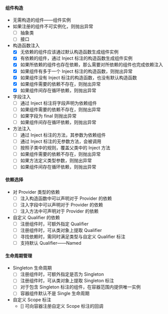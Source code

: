 #### 组件构造
- 无需构造的组件——组件实例
- 如果注册的组件不可实例化，则抛出异常
    - [ ] 抽象类
    - [ ] 接口
- 构造函数注入
    - [x] 无依赖的组件应该通过默认构造函数生成组件实例
    - [x] 有依赖的组件，通过 Inject 标注的构造函数生成组件实例
    - [x] 如果所依赖的组件也存在依赖，那么需要对所依赖的组件也完成依赖注入
    - [x] 如果组件有多于一个 Inject 标注的构造函数，则抛出异常
    - [x] 如果组件没有 Inject 标注的构造函数，也没有默认构造函数
    - [x] 如果组件需要的依赖不存在，则抛出异常
    - [x] 如果组件间存在循环依赖，则抛出异常
- 字段注入
    - [ ] 通过 Inject 标注将字段声明为依赖组件
    - [ ] 如果组件需要的依赖不存在，则抛出异常
    - [ ] 如果字段为 final 则抛出异常
    - [ ] 如果组件间存在循环依赖，则抛出异常
- 方法注入
    - [ ] 通过 Inject 标注的方法，其参数为依赖组件
    - [ ] 通过 Inject 标注的无参数方法，会被调用
    - [ ] 按照子类中的规则，覆盖父类中的 Inject 方法
    - [ ] 如果组件需要的依赖不存在，则抛出异常
    - [ ] 如果方法定义类型参数，则抛出异常
    - [ ] 如果组件间存在循环依赖，则抛出异常
#### 依赖选择
- 对 Provider 类型的依赖
    - [ ] 注入构造函数中可以声明对于 Provider 的依赖
    - [ ] 注入字段中可以声明对于 Provider 的依赖
    - [ ] 注入方法中可声明对于 Provider 的依赖
- 自定义 Qualifier 的依赖
    - [ ] 注册组件时，可额外指定 Qualifier
    - [ ] 注册组件时，可从类对象上提取 Qualifier
    - [ ] 寻找依赖时，需同时满足类型与自定义 Qualifier 标注
    - [ ] 支持默认 Qualifier——Named
#### 生命周期管理
- Singleton 生命周期
    - [ ] 注册组件时，可额外指定是否为 Singleton
    - [ ] 注册组件时，可从类对象上提取 Singleton 标注
    - [ ] 对于包含 Singleton 标注的组件，在容器范围内提供唯一实例
    - [ ] 容器组件默认不是 Single 生命周期
- 自定义 Scope 标注
    - [] 可向容器注册自定义 Scope 标注的回调